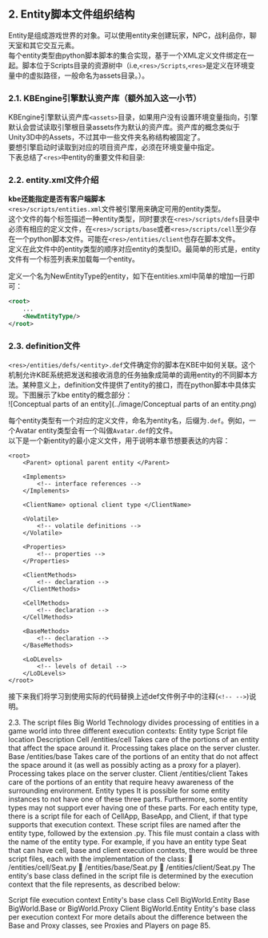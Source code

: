 ## 2. Entity脚本文件组织结构

Entity是组成游戏世界的对象。可以使用entity来创建玩家，NPC，战利品你，聊天室和其它交互元素。  
每个entity类型由python脚本脚本的集合实现，基于一个XML定义文件绑定在一起。脚本位于Scripts目录的资源树中（i.e,`<res>/Scripts`,`<res>`是定义在环境变量中的虚拟路径，一般命名为assets目录。）。  

### 2.1. KBEngine引擎默认资产库（额外加入这一小节）
KBEngine引擎默认资产库`<assets>`目录，如果用户没有设置环境变量指向，引擎默认会尝试读取引擎根目录assets作为默认的资产库。资产库的概念类似于Unity3D中的Assets，不过其中一些文件夹名称结构被固定了。  
要想引擎启动时读取到对应的项目资产库，必须在环境变量中指定。  
下表总结了`<res>`中entity的重要文件和目录:

### 2.2. entity.xml文件介绍
**kbe还能指定是否有客户端脚本**  
`<res>/scripts/entities.xml`文件被引擎用来确定可用的entity类型。  
这个文件的每个标签描述一种entity类型，同时要求在`<res>/scripts/defs`目录中必须有相应的定义文件，在`<res>/scripts/base`或者`<res>/scripts/cell`至少存在一个python脚本文件。可能在`<res>/entities/client`也存在脚本文件。  
定义在此文件中的entity类型的顺序对应entity的类型ID。最简单的形式是，entity文件有一个标签列表来加载每一个entity。  

定义一个名为NewEntityType的entity，如下在entities.xml中简单的增加一行即可：
```xml
<root>
    ...
    <NewEntityType/>
</root>
```

### 2.3. definition文件
`<res>/entities/defs/<entity>.def`文件确定你的脚本在KBE中如何关联。这个机制允许KBE系统把发送和接收消息的任务抽象成简单的调用entity的不同脚本方法。某种意义上，definition文件提供了entity的接口，而在python脚本中具体实现。下图展示了kbe entity的概念部分：  
![Conceptual parts of an entity](../image/Conceptual parts of an entity.png)  

每个entity类型有一个对应的定义文件，命名为entity名，后缀为`.def`。例如，一个Avatar entity类型会有一个叫做`Avatar.def`的文件。  
以下是一个新entity的最小定义文件，用于说明本章节想要表达的内容：  
```
<root>
	<Parent> optional parent entity </Parent>

	<Implements>
		<!-- interface references -->
	</Implements>

	<ClientName> optional client type </ClientName>

	<Volatile>
		<!-- volatile definitions -->
	</Volatile>

	<Properties>
		<!-- properties -->
	</Properties>

	<ClientMethods>
		<!-- declaration -->
	</ClientMethods>

	<CellMethods>
		<!-- declaration -->
	</CellMethods>

	<BaseMethods>
		<!-- declaration -->
	</BaseMethods>

	<LoDLevels>
		<!-- levels of detail -->
	</LoDLevels>
</root>
```
接下来我们将学习到使用实际的代码替换上述def文件例子中的注释(`<!-- -->`)说明。

2.3. The script files
Big World Technology divides processing of entities in a game world into three different
execution contexts:
Entity
type Script file location Description
Cell <res>/entities/cell Takes care of the portions of an entity that affect the space
around it.
Processing takes place on the server cluster.
Base <res>/entities/base Takes care of the portions of an entity that do not affect the
space around it (as well as possibly acting as a proxy for a
player).
Processing takes place on the server cluster.
Client <res>/entities/client Takes care of the portions of an entity that require heavy
awareness of the surrounding environment.
Entity types
It is possible for some entity instances to not have one of these three parts. Furthermore,
some entity types may not support ever having one of these parts. For each entity type,
there is a script file for each of CellApp, BaseApp, and Client, if that type supports that
execution context.
These script files are named after the entity type, followed by the extension .py. This file
must contain a class with the name of the entity type.
For example, if you have an entity type Seat that can have cell, base and client execution
contexts, there would be three script files, each with the implementation of the class:
􀂃 <res>/entities/cell/Seat.py
􀂃 <res>/entities/base/Seat.py
􀂃 <res>/entities/client/Seat.py
The entityʹs base class defined in the script file is determined by the execution context that
the file represents, as described below:

Script file
execution context
Entity's base class
Cell BigWorld.Entity
Base BigWorld.Base or BigWorld.Proxy
Client BigWorld.Entity
Entity's base class per execution context
For more details about the difference between the Base and Proxy classes, see Proxies and
Players on page 85.